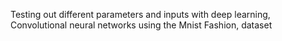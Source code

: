 Testing out different parameters and inputs with deep learning, Convolutional neural networks using the Mnist Fashion, dataset

